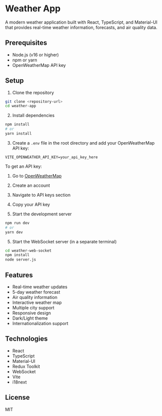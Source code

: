 # Weather App

A modern weather application built with React, TypeScript, and Material-UI that provides real-time weather information, forecasts, and air quality data.

## Prerequisites

- Node.js (v16 or higher)
- npm or yarn
- OpenWeatherMap API key

## Setup

1. Clone the repository

```bash
git clone <repository-url>
cd weather-app
```

2. Install dependencies

```bash
npm install
# or
yarn install
```

3. Create a `.env` file in the root directory and add your OpenWeatherMap API key:

```env
VITE_OPENWEATHER_API_KEY=your_api_key_here
```

To get an API key:

1. Go to [OpenWeatherMap](https://openweathermap.org/)
2. Create an account
3. Navigate to API keys section
4. Copy your API key

5. Start the development server

```bash
npm run dev
# or
yarn dev
```

5. Start the WebSocket server (in a separate terminal)

```bash
cd weather-web-socket
npm install
node server.js
```

## Features

- Real-time weather updates
- 5-day weather forecast
- Air quality information
- Interactive weather map
- Multiple city support
- Responsive design
- Dark/Light theme
- Internationalization support

## Technologies

- React
- TypeScript
- Material-UI
- Redux Toolkit
- WebSocket
- Vite
- i18next

## License

MIT
